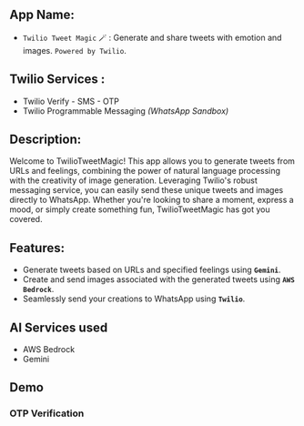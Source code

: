 ## App Name: 
- `Twilio Tweet Magic` 🪄 : Generate and share tweets with emotion and images. `Powered by Twilio`.

## Twilio Services :
- Twilio Verify - SMS - OTP
- Twilio Programmable Messaging *(WhatsApp Sandbox)*

## Description:

Welcome to TwilioTweetMagic! This app allows you to generate tweets from URLs and feelings, combining the power of natural language processing with the creativity of image generation. Leveraging Twilio's robust messaging service, you can easily send these unique tweets and images directly to WhatsApp. Whether you're looking to share a moment, express a mood, or simply create something fun, TwilioTweetMagic has got you covered.

## Features:

- Generate tweets based on URLs and specified feelings using **`Gemini`**.
- Create and send images associated with the generated tweets using **`AWS Bedrock`**.
- Seamlessly send your creations to WhatsApp using **`Twilio`**.

## AI Services used

- AWS Bedrock
- Gemini 

## Demo

### OTP Verification 


